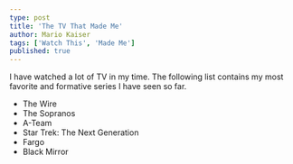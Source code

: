 ```yaml
---
type: post
title: 'The TV That Made Me'
author: Mario Kaiser
tags: ['Watch This', 'Made Me']
published: true
---
```


<!-- TODO: write short paragraph about each! -->

I have watched a lot of TV in my time. The following list contains my most favorite and formative series I have seen so far.

- The Wire
- The Sopranos
- ​​​​​​A-Team
- Star Trek: The Next Generation
- Fargo
- Black Mirror
